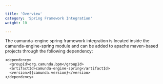 ```yaml
---

title: 'Overview'
category: 'Spring Framework Integration'
weight: 10

---
```


The camunda-engine spring framework integration is located inside the camunda-engine-spring module and can be added to apache maven-based projects through the following dependency:

    <dependency>
      <groupId>org.camunda.bpm</groupId>
      <artifactId>camunda-engine-spring</artifactId>
      <version>${camunda.version}</version>
    </dependency>
